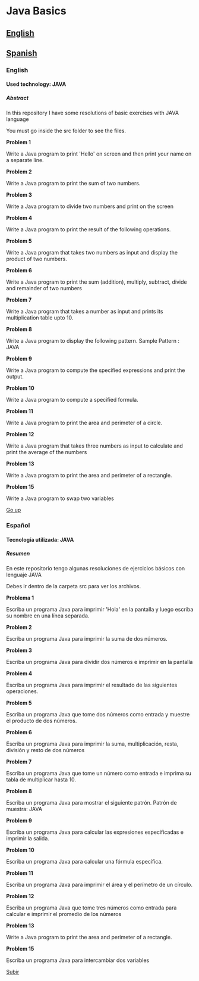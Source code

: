 # Java Basics

<a name="top"></a>

## [English](#item1)
## [Spanish](#item2)

 
<a name="item1"></a>

### English
 
#### Used technology: JAVA

##### Abstract

In this repository I have some resolutions of basic exercises with JAVA language

You must go inside the src folder to see the files. 

**Problem 1**

Write a Java program to print 'Hello' on screen and then print your name on a separate line.

**Problem 2**

Write a Java program to print the sum of two numbers.

**Problem 3**

Write a Java program to divide two numbers and print on the screen

**Problem 4**

Write a Java program to print the result of the following operations.

**Problem 5**

Write a Java program that takes two numbers as input and display the product of two numbers.

**Problem 6**

Write a Java program to print the sum (addition), multiply, subtract, divide and remainder of two numbers

**Problem 7**

Write a Java program that takes a number as input and prints its multiplication table upto 10.

**Problem 8**

Write a Java program to display the following pattern. Sample Pattern : JAVA

**Problem 9**

Write a Java program to compute the specified expressions and print the output.

**Problem 10**

Write a Java program to compute a specified formula. 

**Problem 11**

Write a Java program to print the area and perimeter of a circle.

**Problem 12**

Write a Java program that takes three numbers as input to calculate and print the average of the numbers

**Problem 13**

Write a Java program to print the area and perimeter of a rectangle.

**Problem 15**

Write a Java program to swap two variables

[Go up](#top)

<a name="item2"></a>

### Español
 
#### Tecnología utilizada: JAVA

##### Resumen

En este repositorio tengo algunas resoluciones de ejercicios básicos con lenguaje JAVA

Debes ir dentro de la carpeta src para ver los archivos.

**Problema 1**

Escriba un programa Java para imprimir 'Hola' en la pantalla y luego escriba su nombre en una línea separada.

**Problem 2**

Escriba un programa Java para imprimir la suma de dos números.

**Problem 3**

Escriba un programa Java para dividir dos números e imprimir en la pantalla

**Problem 4**

Escriba un programa Java para imprimir el resultado de las siguientes operaciones.

**Problem 5**

Escriba un programa Java que tome dos números como entrada y muestre el producto de dos números.

**Problem 6**

Escriba un programa Java para imprimir la suma, multiplicación, resta, división y resto de dos números

**Problem 7**

Escriba un programa Java que tome un número como entrada e imprima su tabla de multiplicar hasta 10.

**Problem 8**

Escriba un programa Java para mostrar el siguiente patrón. Patrón de muestra: JAVA

**Problem 9**

Escriba un programa Java para calcular las expresiones especificadas e imprimir la salida.

**Problem 10**

Escriba un programa Java para calcular una fórmula específica.

**Problem 11**

Escriba un programa Java para imprimir el área y el perímetro de un círculo.

**Problem 12**

Escriba un programa Java que tome tres números como entrada para calcular e imprimir el promedio de los números

**Problem 13**

Write a Java program to print the area and perimeter of a rectangle.

**Problem 15**

Escriba un programa Java para intercambiar dos variables

[Subir](#top)